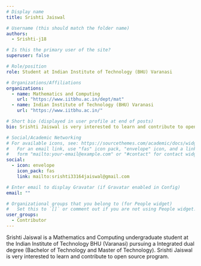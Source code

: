 ```yaml
---
# Display name
title: Srishti Jaiswal

# Username (this should match the folder name)
authors:
  - Srishti-j18

# Is this the primary user of the site?
superuser: false

# Role/position
role: Student at Indian Institute of Technology (BHU) Varanasi

# Organizations/Affiliations
organizations:
  - name: Mathematics and Computing
    url: "https://www.iitbhu.ac.in/dept/mat"
  - name: Indian Institute of Technology (BHU) Varanasi
    url: "https://www.iitbhu.ac.in/"

# Short bio (displayed in user profile at end of posts)
bio: Srishti Jaiswal is very interested to learn and contribute to open source program "Summer of Reproducibility-23".

# Social/Academic Networking
# For available icons, see: https://sourcethemes.com/academic/docs/widgets/#icons
#   For an email link, use "fas" icon pack, "envelope" icon, and a link in the
#   form "mailto:your-email@example.com" or "#contact" for contact widget.
social:
  - icon: envelope
    icon_pack: fas
    link: mailto:srishti33164jaiswal@gmail.com

# Enter email to display Gravatar (if Gravatar enabled in Config)
email: ""

# Organizational groups that you belong to (for People widget)
#   Set this to `[]` or comment out if you are not using People widget.
user_groups:
  - Contributor
---
```


Srishti Jaiswal is a Mathematics and Computing undergraduate student at the Indian Institute of Technology BHU (Varanasi) pursuing a Integrated dual degree (Bachelor of Technology and Master of Technology). Srishti Jaiswal is very interested to learn and contribute to open source program.
